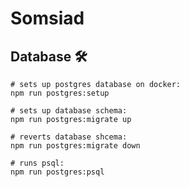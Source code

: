 # Somsiad

## Database 🛠️
```
# sets up postgres database on docker:
npm run postgres:setup
```
```
# sets up database schema:
npm run postgres:migrate up
```
```
# reverts database shcema:
npm run postgres:migrate down
```
```
# runs psql:
npm run postgres:psql
```
